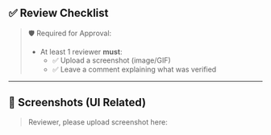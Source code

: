 ## ✅ Review Checklist

> 🛡️ Required for Approval:
>
> - At least 1 reviewer **must**:
>   - ✅ Upload a screenshot (image/GIF)
>   - ✅ Leave a comment explaining what was verified

---

## 📸 Screenshots (UI Related)

> Reviewer, please upload screenshot here:
